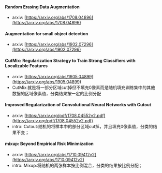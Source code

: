 
#### Random Erasing Data Augmentation
- arxiv: [https://arxiv.org/abs/1708.04896](https://arxiv.org/abs/1708.04896)

#### Augmentation for small object detection
- arxiv: [https://arxiv.org/abs/1902.07296](https://arxiv.org/abs/1902.07296)

#### CutMix: Regularization Strategy to Train Strong Classifiers with Localizable Features
- arxiv: [https://arxiv.org/abs/1905.04899](https://arxiv.org/abs/1905.04899)
- CutMix:就是将一部分区域cut掉但不填充0像素而是随机填充训练集中的其他数据的区域像素值，分类结果按一定的比例分配

#### Improved Regularization of Convolutional Neural Networks with Cutout
- arxiv: [https://arxiv.org/pdf/1708.04552v2.pdf](https://arxiv.org/pdf/1708.04552v2.pdf)
- intro: Cutout:随机的将样本中的部分区域cut掉，并且填充0像素值，分类的结果不变；

#### mixup: Beyond Empirical Risk Minimization
- arxiv: [https://arxiv.org/abs/1710.09412v2](https://arxiv.org/abs/1710.09412v2)
- intro: Mixup:将随机的两张样本按比例混合，分类的结果按比例分配；

